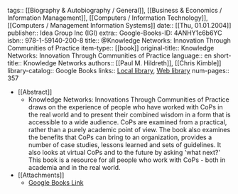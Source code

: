 tags:: [[Biography & Autobiography / General]], [[Business & Economics / Information Management]], [[Computers / Information Technology]], [[Computers / Management Information Systems]]
date:: [[Thu, 01.01.2004]]
publisher:: Idea Group Inc (IGI)
extra:: Google-Books-ID: 4ANHY1c6b6YC
isbn:: 978-1-59140-200-8
title:: @Knowledge Networks: Innovation Through Communities of Practice
item-type:: [[book]]
original-title:: Knowledge Networks: Innovation Through Communities of Practice
language:: en
short-title:: Knowledge Networks
authors:: [[Paul M. Hildreth]], [[Chris Kimble]]
library-catalog:: Google Books
links:: [Local library](zotero://select/library/items/G44BPHG2), [Web library](https://www.zotero.org/users/6520516/items/G44BPHG2)
num-pages:: 357

- [[Abstract]]
	- Knowledge Networks: Innovations Through Communities of Practice draws on the experience of people who have worked with CoPs in the real world and to present their combined wisdom in a form that is accessible to a wide audience. CoPs are examined from a practical, rather than a purely academic point of view. The book also examines the benefits that CoPs can bring to an organization, provides a number of case studies, lessons learned and sets of guidelines. It also looks at virtual CoPs and to the future by asking &#39;what next?&#39; This book is a resource for all people who work with CoPs - both in academia and in the real world.
- [[Attachments]]
	- [Google Books Link](https://books.google.ru/books?id=4ANHY1c6b6YC)